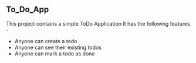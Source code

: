 ## To_Do_App

This project contains a simple ToDo Application 
It has the following features - 

- Anyone can create a todo
- Anyone can see their existing todos
- Anyone can mark a todo as done